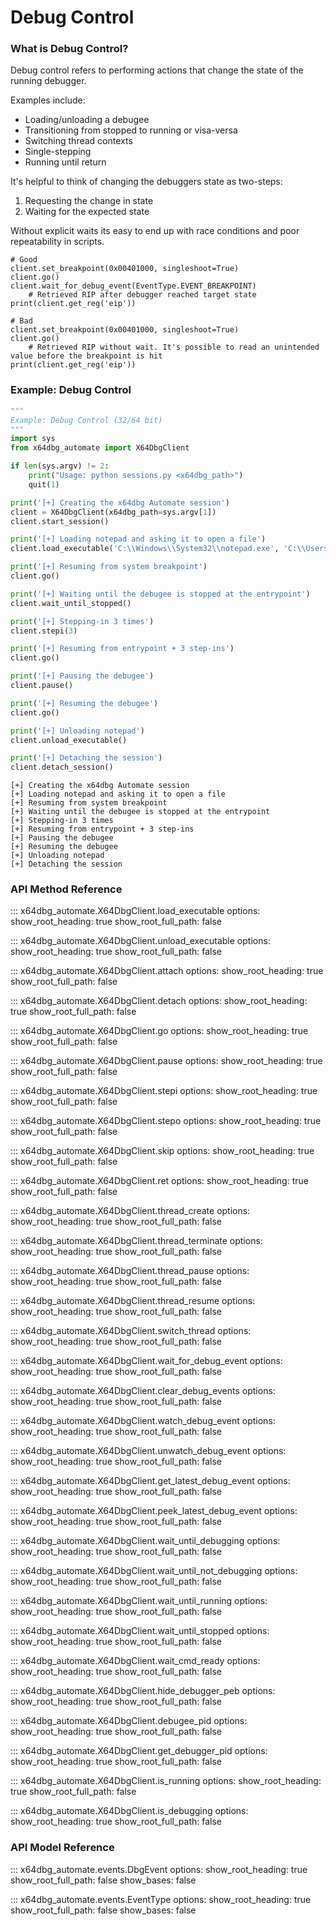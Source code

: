 # Debug Control

### What is Debug Control?

Debug control refers to performing actions that change the state of the running debugger. 

Examples include:

- Loading/unloading a debugee
- Transitioning from stopped to running or visa-versa
- Switching thread contexts
- Single-stepping
- Running until return

It's helpful to think of changing the debuggers state as two-steps:

1. Requesting the change in state
2. Waiting for the expected state

Without explicit waits its easy to end up with race conditions and poor repeatability in scripts. 

```
# Good
client.set_breakpoint(0x00401000, singleshoot=True)
client.go()
client.wait_for_debug_event(EventType.EVENT_BREAKPOINT)
    # Retrieved RIP after debugger reached target state
print(client.get_reg('eip'))

# Bad
client.set_breakpoint(0x00401000, singleshoot=True)
client.go()
    # Retrieved RIP without wait. It's possible to read an unintended value before the breakpoint is hit
print(client.get_reg('eip'))
```

### Example: Debug Control

```python
"""
Example: Debug Control (32/64 bit)
"""
import sys
from x64dbg_automate import X64DbgClient

if len(sys.argv) != 2:
    print("Usage: python sessions.py <x64dbg_path>")
    quit(1)

print('[+] Creating the x64dbg Automate session')
client = X64DbgClient(x64dbg_path=sys.argv[1])
client.start_session()

print('[+] Loading notepad and asking it to open a file')
client.load_executable('C:\\Windows\\System32\\notepad.exe', 'C:\\Users\\desktop.ini')

print('[+] Resuming from system breakpoint')
client.go()

print('[+] Waiting until the debugee is stopped at the entrypoint')
client.wait_until_stopped()

print('[+] Stepping-in 3 times')
client.stepi(3)

print('[+] Resuming from entrypoint + 3 step-ins')
client.go()

print('[+] Pausing the debugee')
client.pause()

print('[+] Resuming the debugee')
client.go()

print('[+] Unloading notepad')
client.unload_executable()

print('[+] Detaching the session')
client.detach_session()
```

```
[+] Creating the x64dbg Automate session
[+] Loading notepad and asking it to open a file
[+] Resuming from system breakpoint
[+] Waiting until the debugee is stopped at the entrypoint
[+] Stepping-in 3 times
[+] Resuming from entrypoint + 3 step-ins
[+] Pausing the debugee
[+] Resuming the debugee
[+] Unloading notepad
[+] Detaching the session
```

### API Method Reference

::: x64dbg_automate.X64DbgClient.load_executable
    options:
        show_root_heading: true
        show_root_full_path: false


::: x64dbg_automate.X64DbgClient.unload_executable
    options:
        show_root_heading: true
        show_root_full_path: false


::: x64dbg_automate.X64DbgClient.attach
    options:
        show_root_heading: true
        show_root_full_path: false


::: x64dbg_automate.X64DbgClient.detach
    options:
        show_root_heading: true
        show_root_full_path: false


::: x64dbg_automate.X64DbgClient.go
    options:
        show_root_heading: true
        show_root_full_path: false


::: x64dbg_automate.X64DbgClient.pause
    options:
        show_root_heading: true
        show_root_full_path: false


::: x64dbg_automate.X64DbgClient.stepi
    options:
        show_root_heading: true
        show_root_full_path: false


::: x64dbg_automate.X64DbgClient.stepo
    options:
        show_root_heading: true
        show_root_full_path: false


::: x64dbg_automate.X64DbgClient.skip
    options:
        show_root_heading: true
        show_root_full_path: false


::: x64dbg_automate.X64DbgClient.ret
    options:
        show_root_heading: true
        show_root_full_path: false


::: x64dbg_automate.X64DbgClient.thread_create
    options:
        show_root_heading: true
        show_root_full_path: false


::: x64dbg_automate.X64DbgClient.thread_terminate
    options:
        show_root_heading: true
        show_root_full_path: false


::: x64dbg_automate.X64DbgClient.thread_pause
    options:
        show_root_heading: true
        show_root_full_path: false


::: x64dbg_automate.X64DbgClient.thread_resume
    options:
        show_root_heading: true
        show_root_full_path: false


::: x64dbg_automate.X64DbgClient.switch_thread
    options:
        show_root_heading: true
        show_root_full_path: false


::: x64dbg_automate.X64DbgClient.wait_for_debug_event
    options:
        show_root_heading: true
        show_root_full_path: false


::: x64dbg_automate.X64DbgClient.clear_debug_events
    options:
        show_root_heading: true
        show_root_full_path: false


::: x64dbg_automate.X64DbgClient.watch_debug_event
    options:
        show_root_heading: true
        show_root_full_path: false


::: x64dbg_automate.X64DbgClient.unwatch_debug_event
    options:
        show_root_heading: true
        show_root_full_path: false


::: x64dbg_automate.X64DbgClient.get_latest_debug_event
    options:
        show_root_heading: true
        show_root_full_path: false


::: x64dbg_automate.X64DbgClient.peek_latest_debug_event
    options:
        show_root_heading: true
        show_root_full_path: false


::: x64dbg_automate.X64DbgClient.wait_until_debugging
    options:
        show_root_heading: true
        show_root_full_path: false


::: x64dbg_automate.X64DbgClient.wait_until_not_debugging
    options:
        show_root_heading: true
        show_root_full_path: false


::: x64dbg_automate.X64DbgClient.wait_until_running
    options:
        show_root_heading: true
        show_root_full_path: false


::: x64dbg_automate.X64DbgClient.wait_until_stopped
    options:
        show_root_heading: true
        show_root_full_path: false


::: x64dbg_automate.X64DbgClient.wait_cmd_ready
    options:
        show_root_heading: true
        show_root_full_path: false


::: x64dbg_automate.X64DbgClient.hide_debugger_peb
    options:
        show_root_heading: true
        show_root_full_path: false


::: x64dbg_automate.X64DbgClient.debugee_pid
    options:
        show_root_heading: true
        show_root_full_path: false


::: x64dbg_automate.X64DbgClient.get_debugger_pid
    options:
        show_root_heading: true
        show_root_full_path: false


::: x64dbg_automate.X64DbgClient.is_running
    options:
        show_root_heading: true
        show_root_full_path: false


::: x64dbg_automate.X64DbgClient.is_debugging
    options:
        show_root_heading: true
        show_root_full_path: false


### API Model Reference

::: x64dbg_automate.events.DbgEvent
    options:
        show_root_heading: true
        show_root_full_path: false
        show_bases: false


::: x64dbg_automate.events.EventType
    options:
        show_root_heading: true
        show_root_full_path: false
        show_bases: false